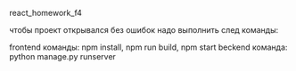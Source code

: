 react_homework_f4 

чтобы проект открывался без ошибок надо выполнить след команды:

frontend команды: npm install,  npm run build, npm start
beckend команда: python manage.py runserver
